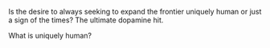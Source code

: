 Is the desire to always seeking to  expand the frontier uniquely human or just a sign of the times? The ultimate dopamine hit.

What is uniquely human?